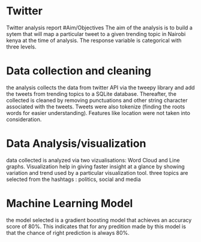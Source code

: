 # Twitter
Twitter analysis report
#Aim/Objectives
The aim of the analysis is to build a sytem that will map a particular tweet to a given trending topic in Nairobi kenya at the time of analysis. The response variable is categorical with three levels.
# Data collection and cleaning
the analysis collects the data from twitter API via the tweepy library and add the tweets from trending topics to a SQLite database. Thereafter, the collected is cleaned by removing punctuations and other string character associated with the tweets. Tweets were also tokenize (finding the roots words for easier understanding). Features like location were not taken into consideration.
# Data Analysis/visualization
data collected is analyzed via two vizualisations: Word Cloud and Line graphs. Visualization help in giving faster insight at a glance by showing variation and trend used by a particular visualization tool.
three topics are selected from the hashtags : politics, social and media

# Machine Learning Model
the model selected is a gradient boosting model that achieves an accuracy score of 80%. This indicates that for any predition made by this model is that the chance of right prediction is always 80%.
